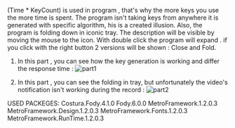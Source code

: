 (Time * KeyCount)  is used in program , that's why the more keys you use the more time is spent. The program isn't taking keys from anywhere it is generated with specific algorithm, his is a created illusion. Also, the program is folding down in iconic tray.  The description will be visible by moving the mouse to the icon. With double click the program will expand . if you click with the right button 2 versions will be shown : Close and Fold. 

1) In this part , you can see how the key generation is working and differ the response time :
![part1](https://user-images.githubusercontent.com/38010166/82760017-ec030c00-9e01-11ea-9f84-bba4d581a723.gif)


2) In this part , you can see the folding in tray, but unfortunately the video's notification isn't working during the record : 
![part2](https://user-images.githubusercontent.com/38010166/82760028-fd4c1880-9e01-11ea-9d11-21b90e357732.gif)


USED PACKEGES: 
Costura.Fody.4.1.0
Fody.6.0.0
MetroFramework.1.2.0.3
MetroFramework.Design.1.2.0.3
MetroFramework.Fonts.1.2.0.3
MetroFramework.RunTime.1.2.0.3
